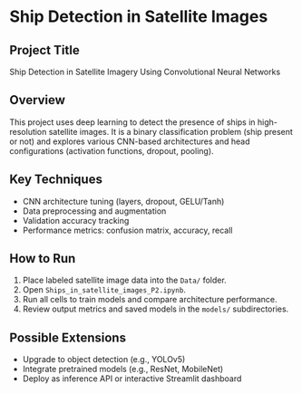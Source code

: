 # Ship Detection in Satellite Images

## Project Title  
Ship Detection in Satellite Imagery Using Convolutional Neural Networks

## Overview  
This project uses deep learning to detect the presence of ships in high-resolution satellite images. It is a binary classification problem (ship present or not) and explores various CNN-based architectures and head configurations (activation functions, dropout, pooling).

## Key Techniques  
- CNN architecture tuning (layers, dropout, GELU/Tanh)
- Data preprocessing and augmentation
- Validation accuracy tracking
- Performance metrics: confusion matrix, accuracy, recall

## How to Run  
1. Place labeled satellite image data into the `Data/` folder.
2. Open `Ships_in_satellite_images_P2.ipynb`.
3. Run all cells to train models and compare architecture performance.
4. Review output metrics and saved models in the `models/` subdirectories.

## Possible Extensions  
- Upgrade to object detection (e.g., YOLOv5)
- Integrate pretrained models (e.g., ResNet, MobileNet)
- Deploy as inference API or interactive Streamlit dashboard
